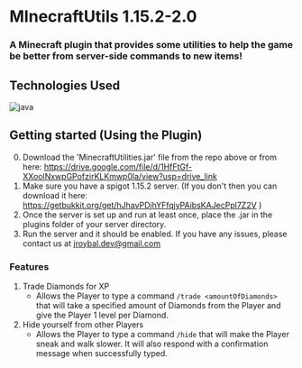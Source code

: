 # MInecraftUtils 1.15.2-2.0

### A Minecraft plugin that provides some utilities to help the game be better from server-side commands to new items!

## Technologies Used
![java](https://img.shields.io/badge/Java-ED8B00?style=for-the-badge&logo=openjdk&logoColor=white)

## Getting started (Using the Plugin)
0. Download the 'MinecraftUtilities.jar' file from the repo above or from here: https://drive.google.com/file/d/1HfFtGf-XXoolNxwpGPofzirKLKmwp0la/view?usp=drive_link
2. Make sure you have a spigot 1.15.2 server.
	(If you don't then you can download it here: https://getbukkit.org/get/hJhavPDjhYFfqjyPAibsKAJecPpl7Z2V )
3. Once the server is set up and run at least once, place the <pluginName>.jar in the plugins folder of your server directory.
4. Run the server and it should be enabled. If you have any issues, please contact us at jroybal.dev@gmail.com


### Features

1. Trade Diamonds for XP
   - Allows the Player to type a command `/trade <amountOfDiamonds>` that will take a specified amount of Diamonds from the Player and give the Player 1 level per Diamond.
2. Hide yourself from other Players
   - Allows the Player to type a command `/hide` that will make the Player sneak and walk slower. It will also respond with a confirmation message when successfully typed.

### 
